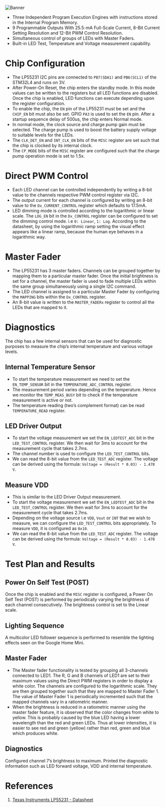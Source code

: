 
![Banner](https://github.com/jonathanrjpereira/LP55231-Programmable-9-LED-Driver/blob/main/img/Banner-01.svg)

 - Three Independent Program Execution Engines with instructions stored in the Internal Program Memory.
 - 9 Programmable Outputs With 25.5-mA Full-Scale Current, 8-Bit Current Setting Resolution and 12-Bit PWM Control Resolution.
 - Simultaneous control of groups of LEDs with Master Faders.
 - Built-in LED Test, Temperature and Voltage measurement capability.

# Chip Configuration
- The LP55231 I2C pins are connected to `PB7(SDA1)` and `PB6(SCL1)` of the STM32L4 and runs on 3V.
- After Power-On Reset, the chip enters the standby mode. In this mode values can be written to the registers but all LED functions are disabled. Once the chip is enabled, LED functions can execute depending upon the register configuration.
- To enable the chip, the `EN` pin of the LP55231 must be set and the `CHIP_EN` bit must also be set. GPIO `PA3` is used to set the `EN` pin. After a startup sequence delay of 500us, the chip enters Normal mode.
- In normal mode, the clock source and charge pump gain must be selected. The charge pump is used to boost the battery supply voltage to suitable levels for the LEDs.
- The `CLK_DET_EN` and `INT_CLK_EN` bits of the `MISC` register are set such that the chip is clocked by its internal clock.
- The `CP_MODE` bits of the `MISC` register are configured such that the charge pump operation mode is set to 1.5x.


# Direct PWM Control
- Each LED channel can be controlled independently by writing a 8-bit value to the channels respective PWM control register via I2C. 
- The output current for each channel is configured by writing an 8-bit value to the `Dx_CURRENT_CONTROL` register which defaults to 17.5mA.
- LED dimming mode is controlled according to the logarithmic or linear scale. The `LOG_EN` bit in the `Dx_CONTROL` register can be configured to set the dimming control mode. i.e `0: Linear`, `1: Log`. According to the datasheet, by using the logarithmic ramp setting the visual effect appears like a linear ramp, because the human eye behaves in a logarithmic way.

# Master Fader
- The LP55231 has 3 master faders. Channels can be grouped together by mapping them to a particular master fader. Once the initial brightness is set for a channel, the master fader is used to fade multiple LEDs within the same group simultaneously using a single I2C command.
- The LED channel is assigned to a particular Master Fader by configuring the `MAPPING` bits within the `Dx_CONTROL` register.
- An 8-bit value is written to the `MASTER_FADERx` register to control all the LEDs that are mapped to it.

# Diagnostics
The chip has a few internal sensors that can be used for diagnostic purposes to measure the chip’s internal temperature and various voltage levels.
## Internal Temperature Sensor
- To start the temperature measurement we need to set the `EN_TEMP_SENSOR` bit in the `TEMPERATURE_ADC_CONTROL` register.
- The measurement period varies depending on the temperature. Hence we monitor the `TEMP_MEAS_BUSY` bit to check if the temperature measurement is active or not.
- The temperature reading (two’s complement format) can be read `TEMPERATURE_READ` register.

## LED Driver Output
- To start the voltage measurement we set the `EN_LEDTEST_ADC` bit in the `LED_TEST_CONTROL` register. We then wait for 3ms to account for the measurement cycle that takes 2.7ms.
- The channel number is used to configure the `LED_TEST_CONTROL` bits.
- We can read the 8-bit value from the `LED_TEST_ADC` register. The voltage can be derived using the formula:
 `Voltage = (Result * 0.03) - 1.478 V`.
 
## Measure VDD 
- This is similar to the LED Driver Output measurement.
- To start the voltage measurement we set the `EN_LEDTEST_ADC` bit in the `LED_TEST_CONTROL` register. We then wait for 3ms to account for the measurement cycle that takes 2.7ms.
- Depending on the voltage source i.e `VDD`, `Vout` or `INT` that we wish to measure, we can configure the `LED_TEST_CONTROL` bits appropriately. To measure `VDD`, it is configured as `0x10`.
- We can read the 8-bit value from the `LED_TEST_ADC` register. The voltage can be derived using the formula: `Voltage = (Result * 0.03) - 1.478 V`.


# Test Plan and Results
## Power On Self Test (POST)
Once the chip is enabled and the `MISC` register is configured, a Power On Self Test (POST) is performed by periodically varying the brightness of each channel consecutively. The brightness control is set to the Linear scale.

## Lighting Sequence 
A multicolor LED follower sequence is performed to resemble the lighting effects seen on the Google Home Mini.

## Master Fader 
- The Master fader functionality is tested by grouping all 3-channels connected to LED1. The R, G and B channels of LED1 are set to their maximum values using the Direct PWM registers in order to display a white color. The channels are configured to the logarithmic scale. They are then grouped together such that they are mapped to Master Fader 1. The value of Master Fader 1 is periodically incremented such that the mapped channels vary in a ratiometric manner.
- When the brightness is reduced in a ratiometric manner using the master fader feature, it is observed that the color changes from white to yellow. This is probably caused by the blue LED having a lower wavelength than the red and green LEDs. Thus at lower intensities, it is easier to see red and green (yellow) rather than red, green and blue which produces white.

## Diagnostics
Configured channel 7’s brightness to maximum. Printed the diagnostic information such as LED forward voltage, VDD and internal temperature.

# References
1. [Texas Instruments LP55231 - Datasheet](https://www.ti.com/lit/ds/symlink/lp55231.pdf?ts=1607053477451&ref_url=https%253A%252F%252Fwww.google.com%252F)

[1]: https://www.ti.com/lit/ds/symlink/lp55231.pdf?ts=1607053477451&ref_url=https%253A%252F%252Fwww.google.com%252F "Texas Instruments LP55231 - Datasheet."
